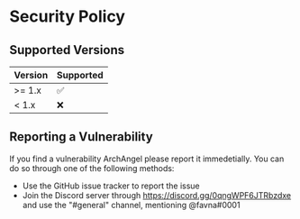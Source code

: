# Security Policy

## Supported Versions

| Version | Supported          |
| ------- | ------------------ |
| >= 1.x  | :white_check_mark: |
| < 1.x   | :x:                |

## Reporting a Vulnerability

If you find a vulnerability ArchAngel please report it immedetially. You can do so through one of the following methods:

-   Use the GitHub issue tracker to report the issue
-   Join the Discord server through https://discord.gg/0qngWPF6JTRbzdxe and use the "#general" channel, mentioning @favna#0001
